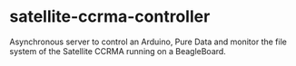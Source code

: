 satellite-ccrma-controller
==========================

Asynchronous server to control an Arduino, Pure Data and monitor the file system of the Satellite CCRMA running on a BeagleBoard.